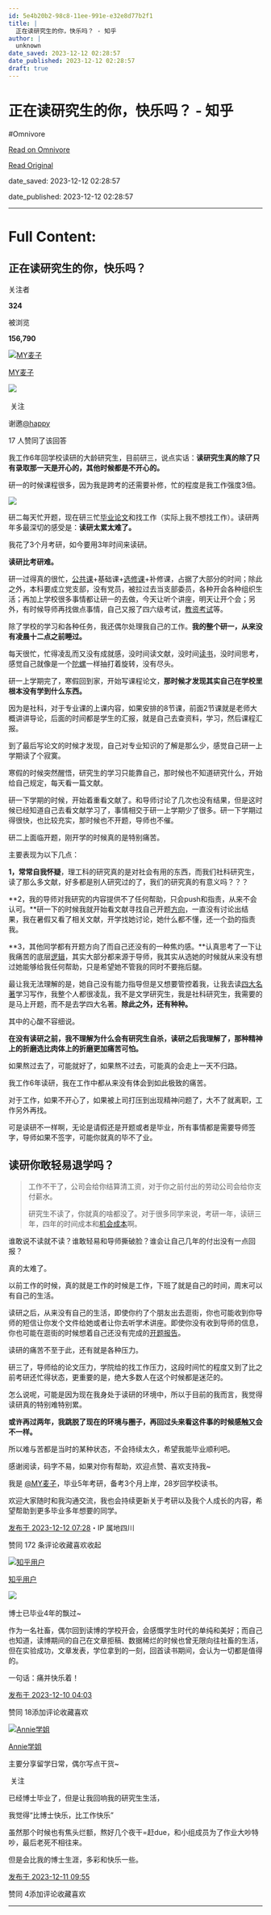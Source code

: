 ```yaml
---
id: 5e4b20b2-98c8-11ee-991e-e32e8d77b2f1
title: |
  正在读研究生的你，快乐吗？ - 知乎
author: |
  unknown
date_saved: 2023-12-12 02:28:57
date_published: 2023-12-12 02:28:57
draft: true
---
```


# 正在读研究生的你，快乐吗？ - 知乎
#Omnivore

[Read on Omnivore](https://omnivore.app/me/-18c5d23e8e5)

[Read Original](https://www.zhihu.com/question/633719366/answer/3322862027)

date_saved: 2023-12-12 02:28:57

date_published: 2023-12-12 02:28:57

--- 

# Full Content: 

## 正在读研究生的你，快乐吗？

关注者

**324**

被浏览

**156,790**

[![MY麦子](https://proxy-prod.omnivore-image-cache.app/0x0,sEGbFCQVOLZ59kwhUOfDpu0vVwbfiQ2AcqYMbawWjTUk/https://pic1.zhimg.com/v2-f84dd41fcfbb8641b7d930782343c746_l.jpg?source=2c26e567)](https://www.zhihu.com/people/yang-mao-mao-61-11)

[MY麦子](https://www.zhihu.com/people/yang-mao-mao-61-11)

​![](https://proxy-prod.omnivore-image-cache.app/0x0,sRpP1H2oa_TfsDLpATwsIt6ipVLRN7HlUZGTch2Ee4JQ/https://picx.zhimg.com/v2-4812630bc27d642f7cafcd6cdeca3d7a.jpg?source=88ceefae)

​ 关注

谢邀[@happy](https://www.zhihu.com/people/happy-63-39-9)

17 人赞同了该回答

我工作6年回学校读研的大龄研究生，目前研三，说点实话：**读研究生真的除了只有录取那一天是开心的，其他时候都是不开心的。**

研一的时候课程很多，因为我是跨考的还需要补修，忙的程度是我工作强度3倍。

![](https://proxy-prod.omnivore-image-cache.app/1080x681,s6x_UHVWquajKUE45Ak1LQckinfusBm9KrKhQte5yzqY/https://picx.zhimg.com/50/v2-2024288d69d323c524ca677b0e85cf97_720w.jpg?source=2c26e567)

研二每天忙开题，现在研三忙[毕业论文](https://www.zhihu.com/search?q=%E6%AF%95%E4%B8%9A%E8%AE%BA%E6%96%87&search%5Fsource=Entity&hybrid%5Fsearch%5Fsource=Entity&hybrid%5Fsearch%5Fextra=%7B%22sourceType%22%3A%22answer%22%2C%22sourceId%22%3A3248119776%7D)和找工作（实际上我不想找工作）。读研两年多最深切的感受是：**读研太累太难了。**

我花了3个月考研，如今要用3年时间来读研。

**读研比考研难。**

研一过得真的很忙，[公共课](https://www.zhihu.com/search?q=%E5%85%AC%E5%85%B1%E8%AF%BE&search%5Fsource=Entity&hybrid%5Fsearch%5Fsource=Entity&hybrid%5Fsearch%5Fextra=%7B%22sourceType%22%3A%22answer%22%2C%22sourceId%22%3A3248119776%7D)+基础课+[选修课](https://www.zhihu.com/search?q=%E9%80%89%E4%BF%AE%E8%AF%BE&search%5Fsource=Entity&hybrid%5Fsearch%5Fsource=Entity&hybrid%5Fsearch%5Fextra=%7B%22sourceType%22%3A%22answer%22%2C%22sourceId%22%3A3248119776%7D)+补修课，占据了大部分的时间；除此之外，本科要成立党支部，没有党员，被拉过去当支部委员，各种开会各种组织生活；再加上学校很多事情都让研一的去做，今天让听个讲座，明天让开个会；另外，有时候导师再找做点事情，自己又报了四六级考试，[教资考试](https://www.zhihu.com/search?q=%E6%95%99%E8%B5%84%E8%80%83%E8%AF%95&search%5Fsource=Entity&hybrid%5Fsearch%5Fsource=Entity&hybrid%5Fsearch%5Fextra=%7B%22sourceType%22%3A%22answer%22%2C%22sourceId%22%3A3248119776%7D)等。

除了学校的学习和各种任务，我还偶尔处理我自己的工作。**我的整个研一，从来没有凌晨十二点之前睡过。**

每天很忙，忙得凌乱而又没有成就感，没时间读文献，没时间[读书](https://www.zhihu.com/search?q=%E8%AF%BB%E4%B9%A6&search%5Fsource=Entity&hybrid%5Fsearch%5Fsource=Entity&hybrid%5Fsearch%5Fextra=%7B%22sourceType%22%3A%22answer%22%2C%22sourceId%22%3A3248119776%7D)，没时间思考，感觉自己就像是一个[陀螺](https://www.zhihu.com/search?q=%E9%99%80%E8%9E%BA&search%5Fsource=Entity&hybrid%5Fsearch%5Fsource=Entity&hybrid%5Fsearch%5Fextra=%7B%22sourceType%22%3A%22answer%22%2C%22sourceId%22%3A3248119776%7D)一样抽打着旋转，没有尽头。

研一上学期完了，寒假回到家，开始写课程论文，**那时候才发现其实自己在学校里根本没有学到什么东西。**

因为是社科，对于专业课的上课内容，如果安排的8节课，前面2节课就是老师大概讲讲导论，后面的时间都是学生的汇报，就是自己去查资料，学习，然后课程汇报。

到了最后写论文的时候才发现，自己对专业知识的了解是那么少，感觉自己研一上学期读了个寂寞。

寒假的时候突然醒悟，研究生的学习只能靠自己，那时候也不知道研究什么，开始给自己规定，每天看一篇文献。

[](https://www.zhihu.com/answer/2318653811)

研一下学期的时候，开始着重看文献了。和导师讨论了几次也没有结果，但是这时候已经知道自己去看文献学习了，事情相交于研一上学期少了很多。研一下学期过得很快，也比较充实，那时候也不开题，导师也不催。

研二上面临开题，刚开学的时候真的是特别痛苦。

主要表现为以下几点：

**1，常常自我怀疑**，理工科的研究真的是对社会有用的东西，而我们社科研究生，读了那么多文献，好多都是别人研究过的了，我们的研究真的有意义吗？？？

**2，我的导师对我研究的内容提供不了任何帮助，只会push和指责，从来不会认可。**研一下的时候我就开始看文献寻找自己开题[方向](https://www.zhihu.com/search?q=%E6%96%B9%E5%90%91&search%5Fsource=Entity&hybrid%5Fsearch%5Fsource=Entity&hybrid%5Fsearch%5Fextra=%7B%22sourceType%22%3A%22answer%22%2C%22sourceId%22%3A3248119776%7D)，一直没有讨论出结果，我在暑假又看了相关文献，开学找她讨论，她什么都不懂，还一个劲的指责我。

**3，其他同学都有开题方向了而自己还没有的一种焦灼感。**认真思考了一下让我痛苦的底层[逻辑](https://www.zhihu.com/search?q=%E9%80%BB%E8%BE%91&search%5Fsource=Entity&hybrid%5Fsearch%5Fsource=Entity&hybrid%5Fsearch%5Fextra=%7B%22sourceType%22%3A%22answer%22%2C%22sourceId%22%3A3248119776%7D)，其实大部分都来源于导师，我其实从选她的时候就从来没有想过她能够给我任何帮助，只是希望她不管我的同时不要拖后腿。

最让我无法理解的是，她自己没有能力指导但是又想要管控着我，让我去读[四大名著](https://www.zhihu.com/search?q=%E5%9B%9B%E5%A4%A7%E5%90%8D%E8%91%97&search%5Fsource=Entity&hybrid%5Fsearch%5Fsource=Entity&hybrid%5Fsearch%5Fextra=%7B%22sourceType%22%3A%22answer%22%2C%22sourceId%22%3A3248119776%7D)学习写作，我整个人都很凌乱，我不是文学研究生，我是社科研究生，我需要的是马上开题，而不是去学四大名著。**除此之外，还有种种。**

其中的心酸不容细说。

**在没有读研之前，我不理解为什么会有研究生自杀，读研之后我理解了，那种精神上的折磨选比肉体上的折磨更加痛苦可怕。**

如果熬过去了，可能就好了，如果熬不过去，可能真的会走上一天不归路。

我工作6年读研，我在工作中都从来没有体会到如此极致的痛苦。

对于工作，如果不开心了，如果被上司打压到出现精神问题了，大不了就离职，工作另外再找。

可是读研不一样啊，无论是请假还是开题或者是毕业，所有事情都是需要导师签字，导师如果不签字，可能你就真的毕不了业。

## 读研你敢轻易退学吗？

> 工作不干了，公司会给你结算清工资，对于你之前付出的劳动公司会给你支付薪水。
> 
> 研究生不读了，你就真的啥都没了。对于很多同学来说，考研一年，读研三年，四年的时间成本和[机会成本](https://www.zhihu.com/search?q=%E6%9C%BA%E4%BC%9A%E6%88%90%E6%9C%AC&search%5Fsource=Entity&hybrid%5Fsearch%5Fsource=Entity&hybrid%5Fsearch%5Fextra=%7B%22sourceType%22%3A%22answer%22%2C%22sourceId%22%3A3248119776%7D)啊。

谁敢说不读就不读？谁敢轻易和导师撕破脸？谁会让自己几年的付出没有一点回报？

真的太难了。

以前工作的时候，真的就是工作的时候是工作，下班了就是自己的时间，周末可以有自己的生活。

读研之后，从来没有自己的生活，即使你约了个朋友出去逛街，你也可能收到你导师的短信让你发个文件给她或者让你去听学术讲座。即使你没有收到导师的信息，你也可能在逛街的时候想着自己还没有完成的[开题报告](https://www.zhihu.com/search?q=%E5%BC%80%E9%A2%98%E6%8A%A5%E5%91%8A&search%5Fsource=Entity&hybrid%5Fsearch%5Fsource=Entity&hybrid%5Fsearch%5Fextra=%7B%22sourceType%22%3A%22answer%22%2C%22sourceId%22%3A3248119776%7D)。

读研的痛苦不至于此，还有就是各种压力。

研三了，导师给的论文压力，学院给的找工作压力，这段时间忙的程度又到了比之前考研还忙得状态，更重要的是，绝大多数人在这个时候都是迷茫的。

怎么说呢，可能是因为现在我身处于读研的环境中，所以于目前的我而言，我觉得读研真的特别难特别累。

**或许再过两年，我跳脱了现在的环境与圈子，再回过头来看这件事的时候感触又会不一样。**

所以难与苦都是当时的某种状态，不会持续太久，希望我能毕业顺利吧。

感谢阅读，码字不易，如果对你有帮助，欢迎点赞、喜欢支持我\~

我是 [@MY麦子](https://www.zhihu.com/people/54c8fa0ddcbb873946ea6fbc8fc52136)，毕业5年考研，备考3个月上岸，28岁回学校读书。

欢迎大家随时和我沟通交流，我也会持续更新关于考研以及我个人成长的内容，希望帮助到更多毕业多年想要的同学。

[](https://www.zhihu.com/question/628330626/answer/3274487164)

[](https://www.zhihu.com/question/26724212/answer/3278578026)

[发布于 2023-12-12 07:28](https://www.zhihu.com/question/633719366/answer/3322862027)・IP 属地四川

​赞同 17​​2 条评论​收藏​喜欢收起​

[![知乎用户](https://proxy-prod.omnivore-image-cache.app/0x0,sku0lnQ6H1bcQkiXYTkyfV-dE1K2YRMLxgp7pAAgYPek/https://pica.zhimg.com/v2-abed1a8c04700ba7d72b45195223e0ff_l.jpg?source=1def8aca)](https://www.zhihu.com/people/1f42d11daf453a9ccd9eaa1cbf4af0f8)

[知乎用户](https://www.zhihu.com/people/1f42d11daf453a9ccd9eaa1cbf4af0f8)

​![](https://proxy-prod.omnivore-image-cache.app/0x0,sRpP1H2oa_TfsDLpATwsIt6ipVLRN7HlUZGTch2Ee4JQ/https://picx.zhimg.com/v2-4812630bc27d642f7cafcd6cdeca3d7a.jpg?source=88ceefae)

博士已毕业4年的飘过\~

作为一名社畜，偶尔回到读博的学校开会，会感慨学生时代的单纯和美好；而自己也知道，读博期间的自己在文章拒稿、数据稀烂的时候也曾无限向往社畜的生活，但在实验成功，文章发表，学位拿到的一刻，回首读书期间，会认为一切都是值得的。

一句话：痛并快乐着！

[发布于 2023-12-10 04:03](https://www.zhihu.com/question/633719366/answer/3320162085)

​赞同 18​​添加评论​收藏​喜欢

[![Annie学姐](https://proxy-prod.omnivore-image-cache.app/0x0,sjpI_JMTERJ-QvXIqW6TaSZa4lcADyRyuinUcYvhqyLE/https://pic1.zhimg.com/v2-5a07a0c97715e7d629cd62ccbab2e2f4_l.jpg?source=1def8aca)](https://www.zhihu.com/people/annie-49-24)

[Annie学姐](https://www.zhihu.com/people/annie-49-24)

主要分享留学日常，偶尔写点干货\~

​ 关注

已经博士毕业了，但是让我回响我的研究生生活，

我觉得“比博士快乐，比工作快乐”

虽然那个时候也有焦头烂额，熬好几个夜干=赶due，和小组成员为了作业大吵特吵，最后老死不相往来。

但是会比我的博士生涯，多彩和快乐一些。

[发布于 2023-12-11 09:55](https://www.zhihu.com/question/633719366/answer/3321754198)

​赞同 4​​添加评论​收藏​喜欢

---

